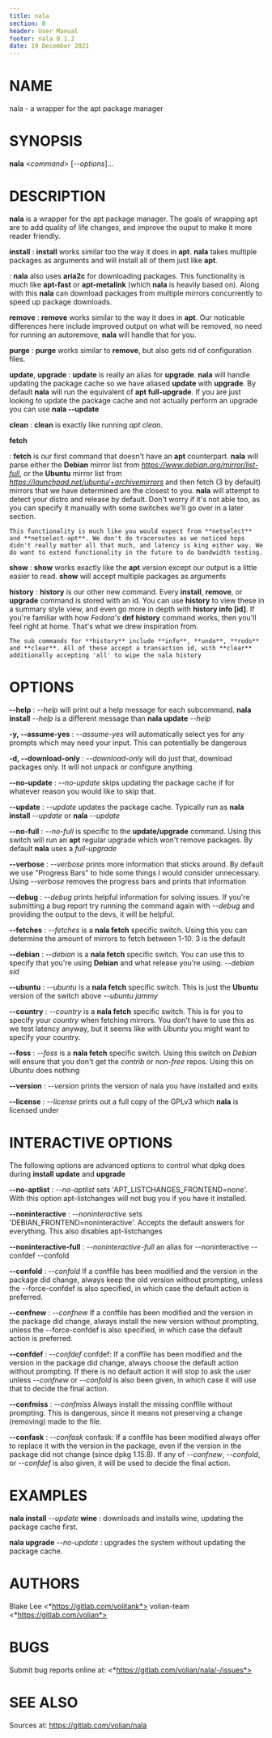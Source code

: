 ```yaml
---
title: nala
section: 8
header: User Manual
footer: nala 0.1.2
date: 19 December 2021
---
```

# NAME
nala - a wrapper for the apt package manager

# SYNOPSIS
**nala** <*command*> [*\--options*]...

# DESCRIPTION
**nala** is a wrapper for the apt package manager. The goals of wrapping apt are
to add quality of life changes, and improve the ouput to make it more reader friendly.

**install**
: **install** works similar too the way it does in **apt**. **nala** takes multiple packages as arguments and will install all of them just like **apt**.

: **nala** also uses **aria2c** for downloading packages. This functionality is much like **apt-fast** or **apt-metalink** (which **nala** is heavily based on). Along with this **nala** can download packages from multiple mirrors concurrently to speed up package downloads.

**remove**
: **remove** works similar to the way it does in **apt**. Our noticable differences here include improved output on what will be removed, no need for running an autoremove, **nala** will handle that for you. 

**purge**
: **purge** works similar to **remove**, but also gets rid of configuration files.

**update**, **upgrade**
: **update** is really an alias for **upgrade**. **nala** will handle updating the package cache so we have aliased **update** with **upgrade**. By default **nala** will run the equivalent of **apt full-upgrade**. If you are just looking to update the package cache and not actually perform an upgrade you can use **nala --update**

**clean**
: **clean** is exactly like running *apt clean*.

**fetch**

: **fetch** is our first command that doesn't have an **apt** counterpart. **nala** will parse either the **Debian** mirror list from *https://www.debian.org/mirror/list-full*, or the **Ubuntu** mirror list from *https://launchpad.net/ubuntu/+archivemirrors* and then fetch (3 by default) mirrors that we have determined are the closest to you. **nala** will attempt to detect your distro and release by default. Don't worry if it's not able too, as you can specify it manually with some switches we'll go over in a later section.

	This functionality is much like you would expect from **netselect** and **netselect-apt**. We don't do traceroutes as we noticed hops didn't really matter all that much, and latency is king either way. We do want to extend functionality in the future to do bandwidth testing.

**show**
: **show** works exactly like the **apt** version except our output is a little easier to read. **show** will accept multiple packages as arguments

**history**
: **history** is our other new command. Every **install**, **remove**, or **upgrade** command is stored with an id. You can use **history** to view these in a summary style view, and even go more in depth with **history info [id]**. If you're familiar with how *Fedora's* **dnf history** command works, then you'll feel right at home. That's what we drew inspiration from.

	The sub commands for **history** include **info**, **undo**, **redo** and **clear**. All of these accept a transaction id, with **clear** additionally accepting 'all' to wipe the nala history

# OPTIONS
**\--help**
: *\--help* will print out a help message for each subcommand. **nala install** *\--help* is a different message than **nala update** *\--help*

**-y, \--assume-yes**
: *\--assume-yes* will automatically select yes for any prompts which may need your input. This can potentially be dangerous

**-d, \--download-only**
: *\--download-only* will do just that, download packages only. It will not unpack or configure anything.

**\--no-update**
: *\--no-update* skips updating the package cache if for whatever reason you would like to skip that.

**\--update**
: *\--update* updates the package cache. Typically run as **nala install** *\--update* or **nala** *\--update*

**\--no-full**
: *\--no-full* is specific to the **update/upgrade** command. Using this switch will run an **apt** regular upgrade which won't remove packages. By default **nala** uses a *full-upgrade*

**\--verbose**
: *\--verbose* prints more information that sticks around. By default we use "Progress Bars" to hide some things I would consider unnecessary. Using *--verbose* removes the progress bars and prints that information

**\--debug**
: *\--debug* prints helpful information for solving issues. If you're submitting a bug report try running the command again with *\--debug* and providing the output to the devs, it will be helpful.

**\--fetches**
: *\--fetches* is a **nala fetch** specific switch. Using this you can determine the amount of mirrors to fetch between 1-10. 3 is the default

**\--debian**
: *\--debian* is a **nala fetch** specific switch. You can use this to specify that you're using **Debian** and what release you're using. *\--debian sid*

**\--ubuntu**
: *\--ubuntu* is a **nala fetch** specific switch. This is just the **Ubuntu** version of the switch above *\--ubuntu jammy*

**\--country**
: *\--country* is a **nala fetch** specific switch. This is for you to specify your *country* when fetching mirrors. You don't have to use this as we test latency anyway, but it seems like with *Ubuntu* you might want to specify your country.

**\--foss**
: *\--foss* is a **nala fetch** specific switch. Using this switch on *Debian* will ensure that you don't get the *contrib* or *non-free* repos. Using this on *Ubuntu* does nothing

**\--version**
: *\--version* prints the version of nala you have installed and exits

**\--license**
: *\--license* prints out a full copy of the GPLv3 which **nala** is licensed under

# INTERACTIVE OPTIONS
The following options are advanced options to control what dpkg does during **install** **update** and **upgrade**

**\--no-aptlist**
: *\--no-aptlist* sets 'APT_LISTCHANGES_FRONTEND=none'. With this option apt-listchanges will not bug you if you have it installed.

**\--noninteractive**
: *\--noninteractive* sets 'DEBIAN_FRONTEND=noninteractive'. Accepts the default answers for everything. This also disables apt-listchanges

**\--noninteractive-full**
: *\--noninteractive-full* an alias for --noninteractive --confdef --confold

**\--confold**
: *\--confold* If a conffile has been modified and the version in the package did change, always keep the old version without prompting, unless the --force-confdef is also specified, in which case the default action is preferred.

**\--confnew**
: *\--confnew* If a conffile has been modified and the version in the package did change, always install the new version without prompting, unless the --force-confdef is also specified, in which case the default action is preferred.

**\--confdef**
: *\--confdef* confdef: If a conffile has been modified and the version in the package did change, always choose the default action without prompting. If there is no default action it will stop to ask the user unless *\--confnew* or *\--confold* is also been given, in which case it will use that to decide the final action.

**\--confmiss**
: *\--confmiss* Always install the missing conffile without prompting. This is dangerous, since it means not preserving a change (removing) made to the file.

**\--confask**
: *\--confask* confask: If a conffile has been modified always offer to replace it with the version in the package, even if the version in the package did not change (since dpkg 1.15.8).  If any of *\--confnew*, *\--confold*, or *\--confdef* is also given, it will be used to decide the final action.

# EXAMPLES
**nala install** *\--update* **wine**
: downloads and installs wine, updating the package cache first.

**nala upgrade** *\--no-update*
: upgrades the system without updating the package cache.

# AUTHORS
Blake Lee <*https://gitlab.com/volitank*>
volian-team <*https://gitlab.com/volian*>

# BUGS
Submit bug reports online at: <*https://gitlab.com/volian/nala/-/issues*>

# SEE ALSO
Sources at: <https://gitlab.com/volian/nala>
